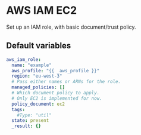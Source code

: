 # AWS IAM EC2

Set up an IAM role, with basic document/trust policy.

<!--TOC-->
<!--ENDTOC-->

<!--ROLEVARS-->
## Default variables
```yaml
aws_iam_role:
  name: "example"
  aws_profile: "{{ _aws_profile }}"
  region: "eu-west-3"
  # Pass either names or ARNs for the role.
  managed_policies: []
  # Which document policy to apply.
  # Only EC2 is implemented for now.
  policy_document: ec2
  tags:
    #Type: "util"
  state: present
  _result: {}

```

<!--ENDROLEVARS-->
